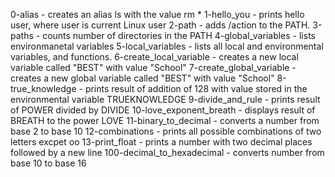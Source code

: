 0-alias - creates an alias ls with the value rm *
1-hello_you - prints hello user, where user is current Linux user
2-path - adds /action to the PATH.
3-paths - counts number of directories in the PATH
4-global_variables - lists environmanetal variables
5-local_variables - lists all local and environmental variables, and functions.
6-create_local_variable - creates a new local variable called "BEST" with value "School"
7-create_global_variable - creates a new global variable called "BEST" with value "School"
8-true_knowledge - prints result of addition of 128 with value stored in the environmental variable TRUEKNOWLEDGE
9-divide_and_rule - prints result of POWER divided by DIVIDE
10-love_exponent_breath - displays result of BREATH to the power LOVE
11-binary_to_decimal - converts a number from base 2 to base 10
12-combinations - prints all possible combinations of two letters excpet oo
13-print_float - prints a number with two decimal places followed by a new line
100-decimal_to_hexadecimal - converts number from base 10 to base 16
